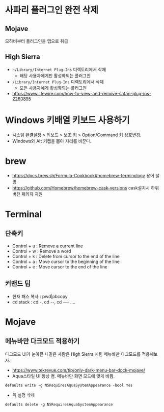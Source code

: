 <!-- TITLE: macOS -->
<!-- SUBTITLE: macOS -->

# 사파리 플러그인 완전 삭제
## Mojave
모하비부터 플러그인을 앱으로 취급
## High Sierra
* `~/Library/Internet Plug-Ins` 디렉토리에서 삭제
	* 해당 사용자에게만 활성화되는 플러그인
* `/Library/Internet Plug-Ins` 디렉토리에서 삭제
	* 모든 사용자에게 활성화되는 플러그인
* https://www.lifewire.com/how-to-view-and-remove-safari-plug-ins-2260895

# Windows 키배열 키보드 사용하기
* 시스템 환결설정 > 키보드 > 보조 키 > Option/Command 키 상호변경.
* Windows와 Alt 키캡을 뽑아 자리를 바꾼다.

# brew
* https://docs.brew.sh/Formula-Cookbook#homebrew-terminology 용어 설명
* https://github.com/Homebrew/homebrew-cask-versions cask설치시 하위 버전 패키지 지원

# Terminal
## 단축키
* Control + u : Remove a current line
* Control + w : Remove a word
* Control + k : Delete from cursor to the end of the line
* Control + a : Move cursor to the beginning of the line
* Control + e : Move cursor to the end of the line

## 커맨드 팁
* 현재 패스 복사 : pwd|pbcopy
* cd stack : cd -, cd --, cd --- ....

# Mojave
## 메뉴바만 다크모드 적용하기
다크모드 UI가 눈아픈 나같은 사람은 High Sierra 처럼 메뉴바만 다크모드를 적용해보자.
* https://www.tekrevue.com/tip/only-dark-menu-bar-dock-mojave/
* Aqua스타일 UI 항상 켬. 메뉴바만 화면 모드에 맞게 바뀜.
```
defaults write -g NSRequiresAquaSystemAppearance -bool Yes
```
* 위 설정 삭제
```
defaults delete -g NSRequiresAquaSystemAppearance
```